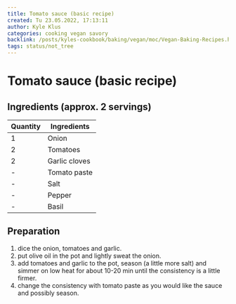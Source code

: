 ```yaml
---
title: Tomato sauce (basic recipe)
created: Tu 23.05.2022, 17:13:11
author: Kyle Klus
categories: cooking vegan savory
backlink: /posts/kyles-cookbook/baking/vegan/moc/Vegan-Baking-Recipes.html
tags: status/not_tree
---
```


# Tomato sauce (basic recipe)

## Ingredients (approx. 2 servings)

| Quantity | Ingredients |
| ---------------- | --------------------------------------------- |
| 1 | Onion |
| 2 | Tomatoes |
| 2 | Garlic cloves |
| - | Tomato paste |
| - | Salt |
| - | Pepper |
| - | Basil |

## Preparation

1. dice the onion, tomatoes and garlic.
2. put olive oil in the pot and lightly sweat the onion.
3. add tomatoes and garlic to the pot, season (a little more salt) and simmer on low heat for about 10-20 min until the consistency is a little firmer.
4. change the consistency with tomato paste as you would like the sauce and possibly season.
